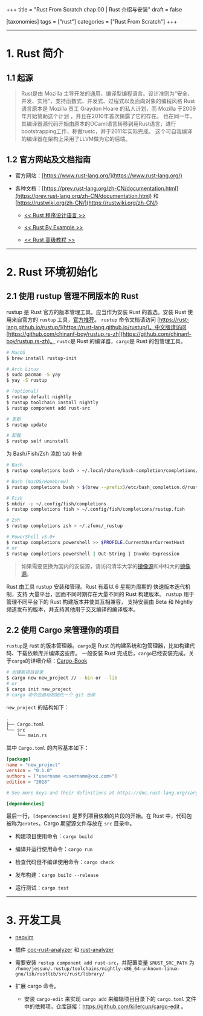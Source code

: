 +++
title = "Rust From Scratch chap.00 | Rust 介绍与安装"
draft = false

[taxonomies]
tags = ["rust"]
categories = ["Rust From Scratch"]
+++

---

# 1. Rust 简介

## 1.1 起源

> Rust是由 Mozilla 主导开发的通用、编译型编程语言。设计准则为“安全、并发、实用”，支持函数式、并发式、过程式以及面向对象的编程风格
> Rust语言原本是 Mozilla 员工 Graydon Hoare 的私人计划，而 Mozilla 于2009年开始赞助这个计划 ，并且在2010年首次揭露了它的存在。
> 也在同一年，其编译器源代码开始由原本的OCaml语言转移到用Rust语言，进行bootstrapping工作，称做rustc，并于2011年实际完成。
> 这个可自我编译的编译器在架构上采用了LLVM做为它的后端。

## 1.2 官方网站及文档指南

- 官方网站：[https://www.rust-lang.org/](https://www.rust-lang.org/)

- 各种文档：[https://prev.rust-lang.org/zh-CN/documentation.html](https://prev.rust-lang.org/zh-CN/documentation.html) 和 [https://rustwiki.org/zh-CN/](https://rustwiki.org/zh-CN/)

    - [<< Rust 程序设计语言 >>](https://kaisery.github.io/trpl-zh-cn/)

    - [<< Rust By Example >>](https://rustwiki.org/rust-by-example/)

    - [<< Rust 高级教程 >>](https://doc.rust-lang.org/nomicon/)

---

# 2. Rust 环境初始化

## 2.1 使用 rustup 管理不同版本的 Rust

rustup 是 Rust 官方的版本管理工具。应当作为安装 Rust 的首选。安装 Rust 使用来自官方的 `rustup` 工具，[官方推荐](https://www.rust-lang.org/tools/install)。
`rustup` 命令文档请访问 [https://rust-lang.github.io/rustup/](https://rust-lang.github.io/rustup/)。中文版请访问 [https://github.com/chinanf-boy/rustup.rs-zh](https://github.com/chinanf-boy/rustup.rs-zh)。
`rustc`是 Rust 的编译器，`cargo`是 Rust 的包管理工具。

```bash
# MacOS
$ brew install rustup-init

# Arch Linux
$ sudo pacman -S yay
$ yay -S rustup

# (optional)
$ rustup default nightly
$ rustup toolchain install nightly
$ rustup component add rust-src 
```
```bash
# 更新
$ rustup update

# 卸载
$ rustup self uninstall
```

为 Bash/Fish/Zsh 添加 tab 补全

```bash
# Bash
$ rustup completions bash > ~/.local/share/bash-completion/completions/rustup

# Bash (macOS/Homebrew)
$ rustup completions bash > $(brew --prefix)/etc/bash_completion.d/rustup.bash-completion

# Fish
$ mkdir -p ~/.config/fish/completions
$ rustup completions fish > ~/.config/fish/completions/rustup.fish

# Zsh
$ rustup completions zsh > ~/.zfunc/_rustup

# PowerShell v5.0+
$ rustup completions powershell >> $PROFILE.CurrentUserCurrentHost
# or
$ rustup completions powershell | Out-String | Invoke-Expression
```

> 如果需要更换为国内的安装源，请访问清华大学的[镜像源](https://mirrors.tuna.tsinghua.edu.cn/help/rustup/)和中科大的[镜像源](https://mirrors.ustc.edu.cn/help/rust-static.html)。

Rust 由工具 rustup 安装和管理。Rust 有着以 6 星期为周期的 快速版本迭代机制，支持 大量平台，因而不同时期存在大量不同的 Rust 构建版本。
rustup 用于管理不同平台下的 Rust 构建版本并使其互相兼容， 支持安装由 Beta 和 Nightly 频道发布的版本，并支持其他用于交叉编译的编译版本。

## 2.2 使用 Cargo 来管理你的项目

`rustup`是 rust 的版本管理器。`cargo`是 Rust 的构建系统和包管理器，比如构建代码、下载依赖库并编译这些库。
一般安装 Rust 完成后，`cargo`已经安装完成。关于`cargo`的详细介绍：[Cargo-Book](http://llever.com/cargo-book-zh/)

```bash
# 创建新项目目录
$ cargo new new_project // --bin or --lib
# or
$ cargo init new_project
# cargo 命令会自动初始化一个 git 仓库
```

`new_project` 的结构如下：

```bash
.
├── Cargo.toml
└── src
    └── main.rs
```

其中 `Cargo.toml` 的内容基本如下：

```toml
[package]
name = "new_project"
version = "0.1.0"
authors = ["username <username@xxx.com>"]
edition = "2018"

# See more keys and their definitions at https://doc.rust-lang.org/cargo/reference/manifest.html

[dependencies]
```

最后一行，`[dependencies]` 是罗列项目依赖的片段的开始。在 Rust 中，代码包被称为`crates`。Cargo 期望源文件存放在 `src` 目录中。

- 构建项目使用命令：`cargo build`

- 编译并运行使用命令：`cargo run`

- 检查代码但不编译使用命令：`cargo check`

- 发布构建：`cargo build --release`

- 运行测试：`cargo test`

---

# 3. 开发工具

- [neovim](https://github.com/neovim/neovim)

- 插件 [coc-rust-analyzer](https://github.com/fannheyward/coc-rust-analyzer) 和 [rust-analyzer](https://github.com/rust-analyzer/rust-analyzer)

- 需要安装 `rustup component add rust-src`，并配置变量 `$RUST_SRC_PATH` 为 `/home/jessun/.rustup/toolchains/nightly-x86_64-unknown-linux-gnu/lib/rustlib/src/rust/library/`

- 扩展 cargo 命令。

  - 安装 `cargo-edit` 来实现 `cargo add` 来编辑项目目录下的 `cargo.toml` 文件中的依赖项，仓库链接：https://github.com/killercup/cargo-edit 。

